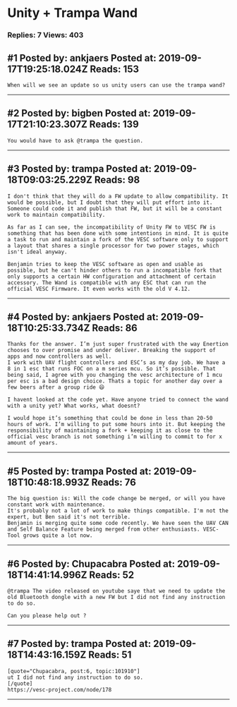# Unity + Trampa Wand

### Replies: 7 Views: 403

## \#1 Posted by: ankjaers Posted at: 2019-09-17T19:25:18.024Z Reads: 153

```
When will we see an update so us unity users can use the trampa wand?
```

---
## \#2 Posted by: bigben Posted at: 2019-09-17T21:10:23.307Z Reads: 139

```
You would have to ask @trampa the question.
```

---
## \#3 Posted by: trampa Posted at: 2019-09-18T09:03:25.229Z Reads: 98

```
I don't think that they will do a FW update to allow compatibility. It would be possible, but I doubt that they will put effort into it. Someone could code it and publish that FW, but it will be a constant work to maintain compatibility. 

As far as I can see, the incompatibility of Unity FW to VESC FW is something that has been done with some intentions in mind. It is quite a task to run and maintain a fork of the VESC software only to support a layout that shares a single processor for two power stages, which isn't ideal anyway.  
 
Benjamin tries to keep the VESC software as open and usable as possible, but he can't hinder others to run a incompatible fork that only supports a certain HW configuration and attachment of certain accessory. The Wand is compatible with any ESC that can run the official VESC Firmware. It even works with the old V 4.12.
```

---
## \#4 Posted by: ankjaers Posted at: 2019-09-18T10:25:33.734Z Reads: 86

```
Thanks for the answer. I’m just super frustrated with the way Enertion chooses to over promise and under deliver. Breaking the support of apps and now controllers as well. 
I work with UAV flight controllers and ESC’s as my day job. We have a 8 in 1 esc that runs FOC on a m series mcu. So it’s possible. That being said, I agree with you changing the vesc architecture of 1 mcu per esc is a bad design choice. Thats a topic for another day over a few beers after a group ride 😄

I havent looked at the code yet. Have anyone tried to connect the wand with a unity yet? What works, what doesnt? 

I would hope it’s something that could be done in less than 20-50 hours of work. I’m willing to put some hours into it. But keeping the responsibility of maintaining a fork + keeping it as close to the official vesc branch is not something i’m willing to commit to for x amount of years.
```

---
## \#5 Posted by: trampa Posted at: 2019-09-18T10:48:18.993Z Reads: 76

```
The big question is: Will the code change be merged, or will you have constant work with maintenance.
It's probably not a lot of work to make things compatible. I'm not the expert, but Ben said it's not terrible. 
Benjamin is merging quite some code recently. We have seen the UAV CAN and Self Balance Feature being merged from other enthusiasts. VESC-Tool grows quite a lot now.
```

---
## \#6 Posted by: Chupacabra Posted at: 2019-09-18T14:41:14.996Z Reads: 52

```
@trampa The video released on youtube saye that we need to update the old Bluetooth dongle with a new FW but I did not find any instruction to do so. 

Can you please help out ?
```

---
## \#7 Posted by: trampa Posted at: 2019-09-18T14:43:16.159Z Reads: 51

```
[quote="Chupacabra, post:6, topic:101910"]
ut I did not find any instruction to do so.
[/quote]
https://vesc-project.com/node/178
```

---
